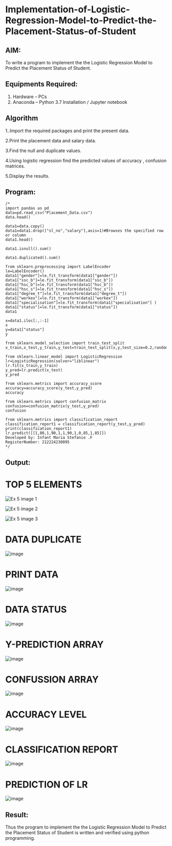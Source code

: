 # Implementation-of-Logistic-Regression-Model-to-Predict-the-Placement-Status-of-Student

## AIM:
To write a program to implement the the Logistic Regression Model to Predict the Placement Status of Student.

## Equipments Required:
1. Hardware – PCs
2. Anaconda – Python 3.7 Installation / Jupyter notebook

## Algorithm
1..Import the required packages and print the present data.

2.Print the placement data and salary data.

3.Find the null and duplicate values.

4.Using logistic regression find the predicted values of accuracy , confusion matrices.

5.Display the results. 
 

## Program:
```
/*
import pandas as pd
data=pd.read_csv("Placement_Data.csv")
data.head()

data1=data.copy()
data1=data1.drop(["sl_no","salary"],axis=1)#Browses the specified row or column
data1.head()

data1.isnull().sum()

data1.duplicated().sum()

from sklearn.preprocessing import LabelEncoder
le=LabelEncoder()
data1["gender"]=le.fit_transform(data1["gender"])
data1["ssc_b"]=le.fit_transform(data1["ssc_b"])
data1["hsc_b"]=le.fit_transform(data1["hsc_b"])
data1["hsc_s"]=le.fit_transform(data1["hsc_s"])
data1["degree_t"]=le.fit_transform(data1["degree_t"])
data1["workex"]=le.fit_transform(data1["workex"])
data1["specialisation"]=le.fit_transform(data1["specialisation"] )     
data1["status"]=le.fit_transform(data1["status"])       
data1 

x=data1.iloc[:,:-1]
x
y=data1["status"]
y

from sklearn.model_selection import train_test_split
x_train,x_test,y_train,y_test=train_test_split(x,y,test_size=0.2,random_state=0)

from sklearn.linear_model import LogisticRegression
lr=LogisticRegression(solver="liblinear")
lr.fit(x_train,y_train)
y_pred=lr.predict(x_test)
y_pred

from sklearn.metrics import accuracy_score
accuracy=accuracy_score(y_test,y_pred)
accuracy

from sklearn.metrics import confusion_matrix
confusion=confusion_matrix(y_test,y_pred)
confusion

from sklearn.metrics import classification_report
classification_report1 = classification_report(y_test,y_pred)
print(classification_report1)
lr.predict([[1,80,1,90,1,1,90,1,0,85,1,85]])
Developed by: Infant Maria Stefanie .F 
RegisterNumber: 212224230095
*/
```

## Output:

# TOP 5 ELEMENTS

![Ex 5 image 1](https://github.com/user-attachments/assets/7077a0b2-c1cb-4eea-b375-bbf70003954f)

![Ex 5 image 2](https://github.com/user-attachments/assets/7a8a8b25-3747-48f3-bc12-8f08d510f5ed)

![Ex 5 image 3](https://github.com/user-attachments/assets/5e090584-0735-4527-85fa-64f842e58e11)

# DATA DUPLICATE

![image](https://github.com/user-attachments/assets/ade46e8a-30a1-49e4-97e1-b3dc17eee333)

# PRINT DATA

![image](https://github.com/user-attachments/assets/17663cfc-8462-4935-bc9b-ed807900d01e)

# DATA STATUS

![image](https://github.com/user-attachments/assets/448ebc94-67ca-4b3e-9414-7927d94d011b)

# Y-PREDICTION ARRAY

![image](https://github.com/user-attachments/assets/a3045a06-c041-40db-b5b8-30ed5948ca28)

# CONFUSSION ARRAY

![image](https://github.com/user-attachments/assets/c477e140-3248-4f24-9fac-47954187700e)

# ACCURACY LEVEL

![image](https://github.com/user-attachments/assets/d5ad083f-e7d7-48c7-9db7-681248335081)

# CLASSIFICATION REPORT

![image](https://github.com/user-attachments/assets/2dc0a7d2-fc03-4372-bb1f-0c0fbe3820e8)

# PREDICTION OF LR

![image](https://github.com/user-attachments/assets/4a70e9f2-5b57-4775-87d1-d108d0da3f5f)

## Result:
Thus the program to implement the the Logistic Regression Model to Predict the Placement Status of Student is written and verified using python programming.
